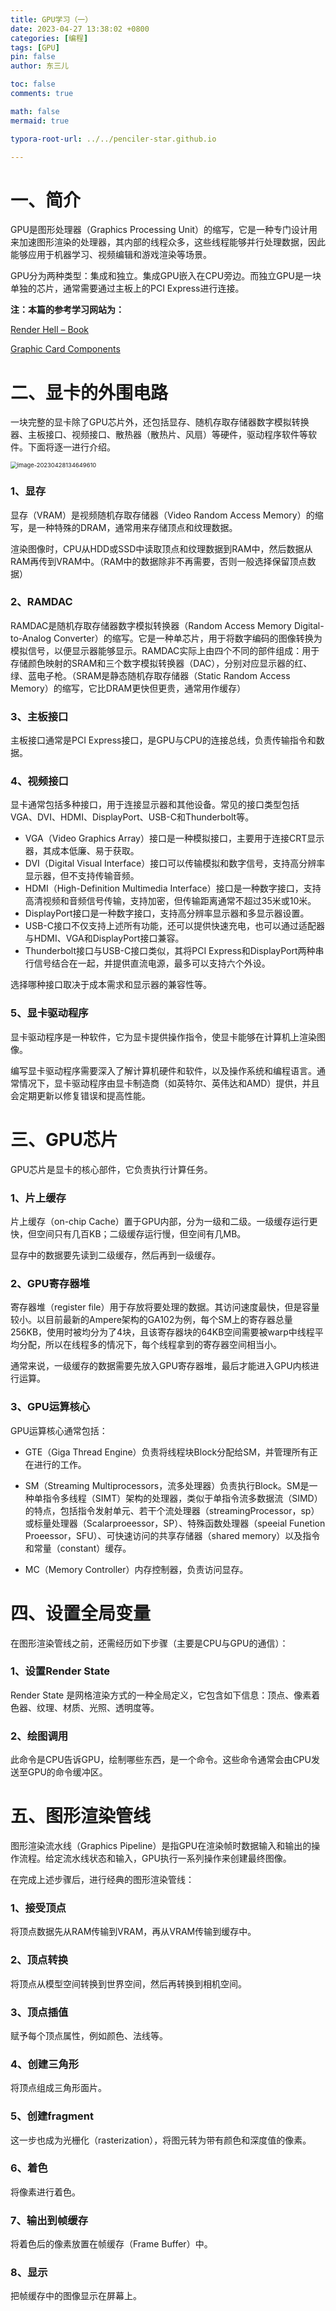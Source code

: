 ```yaml
---
title: GPU学习（一）
date: 2023-04-27 13:38:02 +0800
categories: [编程]
tags: [GPU]
pin: false
author: 东三儿

toc: false
comments: true

math: false
mermaid: true

typora-root-url: ../../penciler-star.github.io

---
```




# 一、简介

GPU是图形处理器（Graphics Processing Unit）的缩写，它是一种专门设计用来加速图形渲染的处理器，其内部的线程众多，这些线程能够并行处理数据，因此能够应用于机器学习、视频编辑和游戏渲染等场景。

GPU分为两种类型：集成和独立。集成GPU嵌入在CPU旁边。而独立GPU是一块单独的芯片，通常需要通过主板上的PCI Express进行连接。

**注：本篇的参考学习网站为：**

[Render Hell – Book](https://simonschreibt.de/gat/renderhell-book1/)

[Graphic Card Components](https://www.pctechguide.com/graphics-cards/graphic-card-components)

# 二、显卡的外围电路

一块完整的显卡除了GPU芯片外，还包括显存、随机存取存储器数字模拟转换器、主板接口、视频接口、散热器（散热片、风扇）等硬件，驱动程序软件等软件。下面将逐一进行介绍。

<img src="/assets/blog_res/2023-04-27-post20230427.assets/image-20230428134649610.png" alt="image-20230428134649610" style="zoom: 67%;" />

### 1、显存

显存（VRAM）是视频随机存取存储器（Video Random Access Memory）的缩写，是一种特殊的DRAM，通常用来存储顶点和纹理数据。

渲染图像时，CPU从HDD或SSD中读取顶点和纹理数据到RAM中，然后数据从RAM再传到VRAM中。（RAM中的数据除非不再需要，否则一般选择保留顶点数据）

### 2、RAMDAC

RAMDAC是随机存取存储器数字模拟转换器（Random Access Memory Digital-to-Analog Converter）的缩写。它是一种单芯片，用于将数字编码的图像转换为模拟信号，以便显示器能够显示。RAMDAC实际上由四个不同的部件组成：用于存储颜色映射的SRAM和三个数字模拟转换器（DAC），分别对应显示器的红、绿、蓝电子枪。（SRAM是静态随机存取存储器（Static Random Access Memory）的缩写，它比DRAM更快但更贵，通常用作缓存）

### 3、主板接口

主板接口通常是PCI Express接口，是GPU与CPU的连接总线，负责传输指令和数据。

### 4、视频接口

显卡通常包括多种接口，用于连接显示器和其他设备。常见的接口类型包括VGA、DVI、HDMI、DisplayPort、USB-C和Thunderbolt等。

- VGA（Video Graphics Array）接口是一种模拟接口，主要用于连接CRT显示器，其成本低廉、易于获取。
- DVI（Digital Visual Interface）接口可以传输模拟和数字信号，支持高分辨率显示器，但不支持传输音频。
- HDMI（High-Definition Multimedia Interface）接口是一种数字接口，支持高清视频和音频信号传输，支持加密，但传输距离通常不超过35米或10米。
- DisplayPort接口是一种数字接口，支持高分辨率显示器和多显示器设置。
- USB-C接口不仅支持上述所有功能，还可以提供快速充电，也可以通过适配器与HDMI、VGA和DisplayPort接口兼容。
- Thunderbolt接口与USB-C接口类似，其将PCI Express和DisplayPort两种串行信号结合在一起，并提供直流电源，最多可以支持六个外设。

选择哪种接口取决于成本需求和显示器的兼容性等。

### 5、显卡驱动程序

显卡驱动程序是一种软件，它为显卡提供操作指令，使显卡能够在计算机上渲染图像。

编写显卡驱动程序需要深入了解计算机硬件和软件，以及操作系统和编程语言。通常情况下，显卡驱动程序由显卡制造商（如英特尔、英伟达和AMD）提供，并且会定期更新以修复错误和提高性能。

# 三、GPU芯片

GPU芯片是显卡的核心部件，它负责执行计算任务。

### 1、片上缓存

片上缓存（on-chip Cache）置于GPU内部，分为一级和二级。一级缓存运行更快，但空间只有几百KB；二级缓存运行慢，但空间有几MB。

显存中的数据要先读到二级缓存，然后再到一级缓存。

### 2、GPU寄存器堆

寄存器堆（register file）用于存放将要处理的数据。其访问速度最快，但是容量较小。以目前最新的Ampere架构的GA102为例，每个SM上的寄存器总量256KB，使用时被均分为了4块，且该寄存器块的64KB空间需要被warp中线程平均分配，所以在线程多的情况下，每个线程拿到的寄存器空间相当小。

通常来说，一级缓存的数据需要先放入GPU寄存器堆，最后才能进入GPU内核进行运算。

### 3、GPU运算核心

GPU运算核心通常包括：

- GTE（Giga Thread Engine）负责将线程块Block分配给SM，并管理所有正在进行的工作。

- SM（Streaming Multiprocessors，流多处理器）负责执行Block。SM是一种单指令多线程（SIMT）架构的处理器，类似于单指令流多数据流（SIMD）的特点，包括指令发射单元、若干个流处理器（streamingProcessor，sp）或标量处理器（Scalarproeessor，SP）、特殊函数处理器（speeial Funetion Proeessor，SFU）、可快速访问的共享存储器（shared memory）以及指令和常量（constant）缓存。

- MC（Memory Controller）内存控制器，负责访问显存。

# 四、设置全局变量

在图形渲染管线之前，还需经历如下步骤（主要是CPU与GPU的通信）：

### 1、设置Render State

Render State 是网格渲染方式的一种全局定义，它包含如下信息：顶点、像素着色器、纹理、材质、光照、透明度等。

### 2、绘图调用

此命令是CPU告诉GPU，绘制哪些东西，是一个命令。这些命令通常会由CPU发送至GPU的命令缓冲区。

# 五、图形渲染管线

图形渲染流水线（Graphics Pipeline）是指GPU在渲染帧时数据输入和输出的操作流程。给定流水线状态和输入，GPU执行一系列操作来创建最终图像。

在完成上述步骤后，进行经典的图形渲染管线：

### 1、接受顶点

将顶点数据先从RAM传输到VRAM，再从VRAM传输到缓存中。

### 2、顶点转换

将顶点从模型空间转换到世界空间，然后再转换到相机空间。

### 3、顶点插值

赋予每个顶点属性，例如颜色、法线等。

### 4、创建三角形

将顶点组成三角形面片。

### 5、创建fragment

这一步也成为光栅化（rasterization），将图元转为带有颜色和深度值的像素。

### 6、着色

将像素进行着色。

### 7、输出到帧缓存

将着色后的像素放置在帧缓存（Frame Buffer）中。

### 8、显示

把帧缓存中的图像显示在屏幕上。
